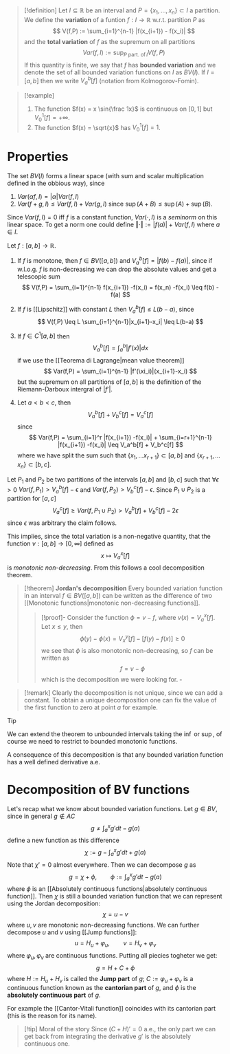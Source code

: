 

> [!definition] 
> Let $I \subseteq \mathbb{R}$ be an interval and $P = \{x_1,\dots,x_n\} \subset I$ a partition. We define the **variation** of a funtion $f: I \to \mathbb{R}$ w.r.t. partition $P$ as
>$$
> V(f,P) := \sum_{i=1}^{n-1} |f(x_{i+1}) - f(x_i)|
> $$
> and the **total variation** of $f$ as the supremum on all partitions
>$$
>Var(f,I) := \sup_{P \text{ part. of}\, I} V(f,P)
>$$
>If this quantity is finite, we say that $f$ has **bounded variation** and we denote the set of all bounded variation functions on $I$ as $BV(I)$.
>If $I = [a,b]$ then we write $V_a^b[f]$ (notation from Kolmogorov-Fomin).


> [!example] 
> 1. The function $f(x) = x \sin{\frac 1x}$ is continuous on $[0,1]$ but $V_0^1[f] = +\infty$.
> 2. The function $f(x) = \sqrt{x}$ has $V_0^1[f] = 1$.


# Properties
The set $BV(I)$ forms a linear space (with sum and scalar multiplication defined in the obbious way), since
1. $Var(\alpha f, I) = |\alpha|Var(f,I)$ 
2. $Var(f+g, I) \leq Var(f,I) + Var(g,I)$ since $\sup(A+B) \leq \sup(A) + \sup(B)$.

Since $Var(f,I) = 0$ iff $f$ is a constant function, $Var(\cdot,I)$ is a _seminorm_ on this linear space. To get a norm one could define $\Vert\cdot \Vert := |f(a)| + Var(f,I)$ where $a \in I$. 

Let $f : [a,b] \to \mathbb{R}$.
1. If $f$ is monotone, then $f \in BV([a,b])$ and $V_a^b[f] = |f(b)-f(a)|$, since if w.l.o.g. $f$ is non-decreasing we can drop the absolute values and get a telescopic sum
$$
V(f,P) = \sum_{i=1}^{n-1} f(x_{i+1}) -f(x_i) = f(x_n) -f(x_i) \leq f(b) - f(a)
$$
2. If $f$ is [[Lipschitz]] with constant $L$ then $V_a^b[f] \leq L(b-a)$, since
$$
V(f,P) \leq L \sum_{i=1}^{n-1}|x_{i+1}-x_i| \leq L(b-a)
$$
3. If $f \in C^1[a,b]$ then 
$$
V_a^b[f] = \int_a^b |f'(x)|dx
$$
if we use the [[Teorema di Lagrange|mean value theorem]] 
$$
Var(f,P) = \sum_{i=1}^{n-1} |f'(\xi_i)|(x_{i+1}-x_i)
$$
but the supremum on all partitions of $[a,b]$ is the definition of the Riemann-Darboux intergral of $|f'|$. 

4. Let $a < b < c$, then
$$
V_a^b[f] + V_b^c[f] = V_a^c[f]
$$
since 
$$
Var(f,P) = \sum_{i=1}^r |f(x_{i+1}) -f(x_i)| + \sum_{i=r+1}^{n-1} |f(x_{i+1}) -f(x_i)| \leq V_a^b[f] + V_b^c[f]
$$
where we have split the sum such that $\{x_1,\dots x_{r+1}\} \subset [a,b]$ and $\{x_{r+1}, \dots x_n\} \subset [b,c]$.

Let $P_1$ and $P_2$ be two partitions of the intervals $[a,b]$ and $[b,c]$ such that $\forall \epsilon > 0$
$Var(f, P_1) > V_a^b[f] - \epsilon$ and $Var(f, P_2) > V_b^c[f] - \epsilon$. Since $P_1 \cup P_2$ is a partition for $[a,c]$ 
$$
V_a^c[f] \geq Var(f,P_1 \cup P_2) > V_a^b[f] + V_b^c[f] -2\epsilon
$$
since $\epsilon$ was arbitrary the claim follows.

This implies, since the total variation is a non-negative quantity, that the function $v : [a,b] \to [0,\infty]$ defined as
$$
x \mapsto V_a^x[f]
$$
is _monotonic non-decreasing_. 
From this follows a cool decomposition theorem.

> [!theorem] 
> **Jordan's decomposition** 
> Every bounded variation function in an interval $f \in BV([a,b])$ can be written as the difference of two [[Monotonic functions|monotonic non-decreasing functions]].
> > [!proof]- 
> > Consider the function $\phi = v-f$, where $v(x) = V_a^x[f]$. Let $x \leq y$, then
> > $$
> > \phi(y)-\phi(x) = V_x^y[f]-[f(y)-f(x)] \geq 0
> > $$
> > we see that $\phi$ is also monotonic non-decreasing, so $f$ can be written as
> > $$
> > f = v - \phi
> > $$
> > which is the decomposition we were looking for. $\square$

> [!remark]
> Clearly the decomposition is not unique, since we can add a constant. To obtain a unique decomposition one can fix the value of the first function to zero at point $a$ for example.

> [!tip]
We can extend the theorem to unbounded intervals taking the $\inf$ or $\sup$, of course we need to restrict to bounded monotonic functions. 


A consequence of this decomposition is that any bounded variation function has a well defined derivative a.e.



# Decomposition of BV functions
Let's recap what we know about bounded variation functions.
Let $g \in BV$, since in general $g \notin AC$ 
$$
g \neq \int_a^x g'dt -g(a)
$$
define a new function as this difference
$$
\chi := g - \int_a^x g'dt+g(a)
$$
Note that $\chi' = 0$ almost everywhere. Then we can decompose $g$ as
$$
g = \chi + \phi, \qquad \phi:= \int_a^x g' dt -g(a)
$$
where $\phi$ is an [[Absolutely continuous functions|absolutely continuous function]]. Then $\chi$ is still a bounded variation function that we can represent using the Jordan decomposition:
$$
\chi = u-v
$$
where $u,v$ are monotonic non-decreasing functions. We can further decompose $u$ and $v$ using [[Jump functions]]:
$$
u = H_u + \varphi_u, \qquad v = H_v + \varphi_v
$$
where $\varphi_u, \varphi_v$ are continuous functions. 
Putting all piecies togheter we get:
$$
g = H + C + \phi
$$
where $H := H_u + H_v$ is called the **Jump part** of $g$; $C := \varphi_u + \varphi_v$ is a continuous function known as the **cantorian part** of $g$, and $\phi$ is the **absolutely continuous part** of $g$.

For example the [[Cantor-Vitali function]] coincides with its cantorian part (this is the reason for its name).

> [!tip] Moral of the story
> Since $(C+H)' =0$ a.e., the only part we can get back from integrating the derivative $g'$ is the absolutely continuous one.





